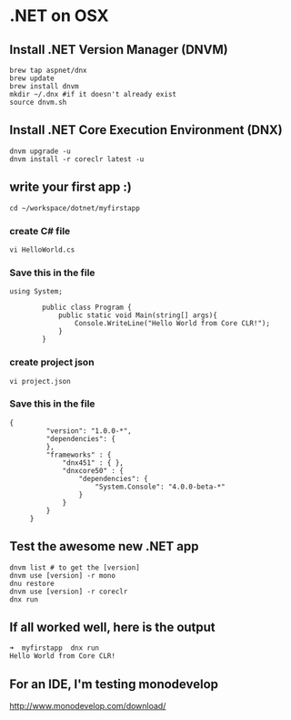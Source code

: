 # .NET on OSX

## Install .NET Version Manager (DNVM)
```
brew tap aspnet/dnx
brew update
brew install dnvm
mkdir ~/.dnx #if it doesn't already exist
source dnvm.sh
```

## Install .NET Core Execution Environment (DNX)
```
dnvm upgrade -u
dnvm install -r coreclr latest -u
```

## write your first app :)
```
cd ~/workspace/dotnet/myfirstapp
```

### create C# file

```
vi HelloWorld.cs
```
### Save this in the file
```
using System;

        public class Program {
        	public static void Main(string[] args){
        		Console.WriteLine("Hello World from Core CLR!");
        	}
        }
```
### create project json
```
vi project.json
```
### Save this in the file
```
{
         "version": "1.0.0-*",
         "dependencies": {
         },
         "frameworks" : {
             "dnx451" : { },
             "dnxcore50" : {
                 "dependencies": {
                     "System.Console": "4.0.0-beta-*"
                 }
             }
         }
     }
```
## Test the awesome new .NET app
```
dnvm list # to get the [version]
dnvm use [version] -r mono
dnu restore
dnvm use [version] -r coreclr
dnx run
```
## If all worked well, here is the output

```
➜  myfirstapp  dnx run
Hello World from Core CLR!
```

## For an IDE, I'm testing monodevelop

http://www.monodevelop.com/download/
